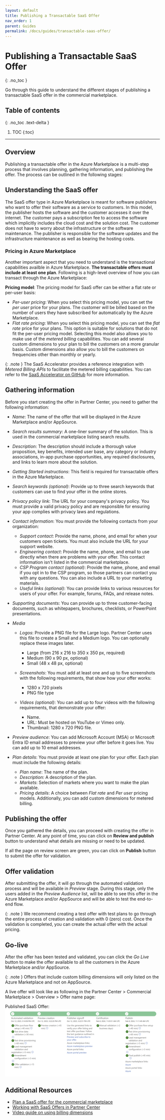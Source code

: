 ```yaml
---
layout: default
title: Publishing a Transactable SaaS Offer
nav_order: 1
parent: Guides
permalink: /docs/guides/transactable-saas-offer/
---
```


# Publishing a Transactable SaaS Offer
{: .no_toc }

Go through this guide to understand the different stages of publishing a transactable SaaS offer in the commercial marketplace.

## Table of contents
{: .no_toc .text-delta }

1. TOC
{:toc}

---

## Overview

Publishing a transactable offer in the Azure Marketplace is a multi-step process that involves planning, gathering information, and publishing the offer. The process can be outlined in the following stages:

## Understanding the SaaS offer

The SaaS offer type in Azure Marketplace is meant for software publishers who want to offer their software as a service to customers. In this model, the publisher hosts the software and the customer accesses it over the internet. The customer pays a subscription fee to access the software which implicitly includes the cloud cost and the solution cost. The customer does not have to worry about the infrastructure or the software maintenance. The publisher is responsible for the software updates and the infrastructure maintenance as well as bearing the hosting costs.

### Pricing in Azure Marketplace

Another important aspect that you need to understand is the transactional capabilities availble in Azure Marketplace. **The transactable offers must include at least one plan**. Following is a high-level overview of how you can transact through the Azure Marketplace:

**Pricing model**: The pricing model for SaaS offer can be either a flat rate or per-user basis:
- _Per-user pricing_: When you select this pricing model, you can set the _per user_ price for your plans. The customer will be billed based on the number of users they have subscribed for automatically by the Azure Marketplace.
- _Flat rate pricing_: When you select this pricing model, you can set the _flat rate_ price for your plans. This option is suitable for solutions that do not fit the per-user pricing model. Selecting this model also allows you to make use of the _metered billing_ capabilities. You can add several custom dimensions to your plan to bill the customers on a more granular basis. Custom dimensions also allow you to bill the customers on frequencies other than monthly or yearly.

{: .note }
The SaaS Accelerator provides a reference integration with _Metered Billing APIs_ to facilitate the metered billing capabilities. You can refer to the [SaaS Accelerator on GitHub](https://github.com/Azure/Commercial-Marketplace-SaaS-Accelerator) for more information.

## Gathering information

Before you start creating the offer in Partner Center, you need to gather the following information:

- _Name_: The name of the offer that will be displayed in the Azure Marketplace and/or AppSource.

- _Search results summary_: A one-liner summary of the solution. This is used in the commercial marketplace listing search results.

- _Description_: The description should include a thorough value proposition, key benefits, intended user base, any category or industry associations, in-app purchase opportunities, any required disclosures, and links to learn more about the solution.

- _Getting Started instructions_: This field is required for transactable offers in the Azure Marketplace.

- _Search keywords (optional)_: Provide up to three search keywords that customers can use to find your offer in the online stores.

- _Privacy policy link_: The URL for your company's privacy policy. You must provide a valid privacy policy and are responsible for ensuring your app complies with privacy laws and regulations.

- _Contact information_: You must provide the following contacts from your organization:

  - _Support contact_: Provide the name, phone, and email for when your customers open tickets. You must also include the URL for your support website.
  - _Engineering contact_: Provide the name, phone, and email to use directly when there are problems with your offer. This contact information isn't listed in the commercial marketplace.
  - _CSP Program contact (optional)_: Provide the name, phone, and email if you opt in to the CSP program, so those partners can contact you with any questions. You can also include a URL to your marketing materials.
  - _Useful links (optional)_: You can provide links to various resources for users of your offer. For example, forums, FAQs, and release notes.

- _Supporting documents_: You can provide up to three customer-facing documents, such as whitepapers, brochures, checklists, or PowerPoint presentations.

- _Media_
  - _Logos_: Provide a PNG file for the Large logo. Partner Center uses this file to create a Small and a Medium logo. You can optionally replace these images later.
    - Large (from 216 x 216 to 350 x 350 px, required)
    - Medium (90 x 90 px, optional)
    - Small (48 x 48 px, optional)

  - _Screenshots_: You must add at least one and up to five screenshots with the following requirements, that show how your offer works:
    - 1280 x 720 pixels
    - PNG file type

  - _Videos (optional)_: You can add up to four videos with the following requirements, that demonstrate your offer:
    - Name.
    - URL: Must be hosted on YouTube or Vimeo only.
    - Thumbnail: 1280 x 720 PNG file.

- _Preview audience_: You can add Microsoft Account (MSA) or Microsoft Entra ID email addresses to preview your offer before it goes live. You can add up to 10 email addresses.

- _Plan details_: You must provide at least one plan for your offer. Each plan must include the following details:
  - _Plan name_: The name of the plan.
  - _Description_: A description of the plan.
  - _Markets_: Selection of markets where you want to make the plan available.
  - _Pricing details_: A choice between _Flat rate_ and _Per user_ pricing models. Additionally, you can add custom dimensions for metered billing.

## Publishing the offer

Once you gathered the details, you can proceed with creating the offer in Partner Center. At any point of time, you can click on **Review and publish** button to understand what details are missing or need to be updated.

If all the page on review screen are green, you can click on **Publish** button to submit the offer for validation.

## Offer validation

After submitting the offer, it will go through the automated validation process and will be available in _Preview_ stage. During this stage, only the users added in the _Preview Audience_ list, will be able to see this offer in the Azure Marketplace and/or AppSource and will be able to test the end-to-end flow.

{: .note }
We recommend creating a test offer with test plans to go through the entire process of creation and validation with 0 (zero) cost. Once the validation is completed, you can create the actual offer with the actual pricing.

## Go-live

After the offer has been tested and validated, you can click the _Go Live_ button to make the offer available to all the customers in the Azure Marketplace and/or AppSource.

{: .note }
Offers that include custom billing dimensions will only listed on the Azure Marketplace and not on AppSource.

A live offer will look like as following in the Partner Center > Commercial Marketplace > Overview > Offer name page:

Published SaaS Offer: 
![Published SaaS Offer](/assets/images/PublishedSaaSOffer.png)

## Additional Resources

- [Plan a SaaS offer for the commercial marketplace](https://learn.microsoft.com/en-us/partner-center/marketplace-offers/plan-saas-offer)
- [Working with SaaS Offers in Partner Center](https://microsoft.github.io/Mastering-the-Marketplace/partner-center/saas/)
- [Video guide on using billing dimensions](https://youtu.be/2akaTVj87j4?t=289)
